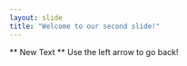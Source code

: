 ```yaml
---
layout: slide
title: "Welcome to our second slide!"
---
```

** New Text **
Use the left arrow to go back!

